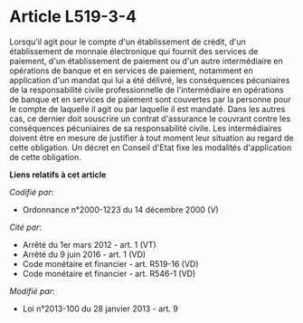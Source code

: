 # Article L519-3-4

Lorsqu'il agit pour le compte d'un établissement de crédit, d'un établissement de monnaie électronique qui fournit des
services de paiement, d'un établissement de paiement ou d'un autre intermédiaire en opérations de banque et en services de
paiement, notamment en application d'un mandat qui lui a été délivré, les conséquences pécuniaires de la responsabilité
civile professionnelle de l'intermédiaire en opérations de banque et en services de paiement sont couvertes par la personne
pour le compte de laquelle il agit ou par laquelle il est mandaté. Dans les autres cas, ce dernier doit souscrire un contrat
d'assurance le couvrant contre les conséquences pécuniaires de sa responsabilité civile. Les intermédiaires doivent être en
mesure de justifier à tout moment leur situation au regard de cette obligation. Un décret en Conseil d'Etat fixe les
modalités d'application de cette obligation.

**Liens relatifs à cet article**

_Codifié par_:

  - Ordonnance n°2000-1223 du 14 décembre 2000 (V)

_Cité par_:

  - Arrêté du 1er mars 2012 - art. 1 (VT)
  - Arrêté du 9 juin 2016 - art. 1 (VD)
  - Code monétaire et financier - art. R519-16 (VD)
  - Code monétaire et financier - art. R546-1 (VD)

_Modifié par_:

  - Loi n°2013-100 du 28 janvier 2013 - art. 9
